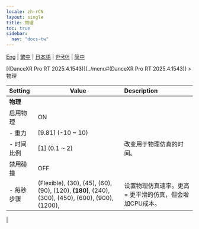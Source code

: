 ```yaml
---
locale: zh-rCN
layout: single
title: 物理
toc: true
sidebar:
  nav: "docs-tw"
---
```

[Eng](/dancexr/menu/2025.4/system/physics) | [繁中](/tw/dancexr/menu/2025.4/system/physics) | [日本語](/jp/dancexr/menu/2025.4/system/physics) | [한국어](/kr/dancexr/menu/2025.4/system/physics) | [简中](/zh/dancexr/menu/2025.4/system/physics)

[(DanceXR Pro RT 2025.4.1543)](../menu#(DanceXR Pro RT 2025.4.1543)) > 物理



| Setting | Value | Description |
| :--- | --- | :--- |
|**物理** | | 
| 启用物理 | ON | 
|- 重力 | [9.81] (-10 ~ 10) | 
|- 时间比例 | [1] (0.1 ~ 2) | 改变用于物理仿真的时间。
| 禁用碰撞 | OFF | 
|- 每秒步骤 | (Flexible), (30), (45), (60), (90), (120), **(180)**, (240), (300), (450), (600), (900), (1200),  | 设置物理仿真速率。更高 = 更平滑的仿真，但会增加CPU成本。
|
